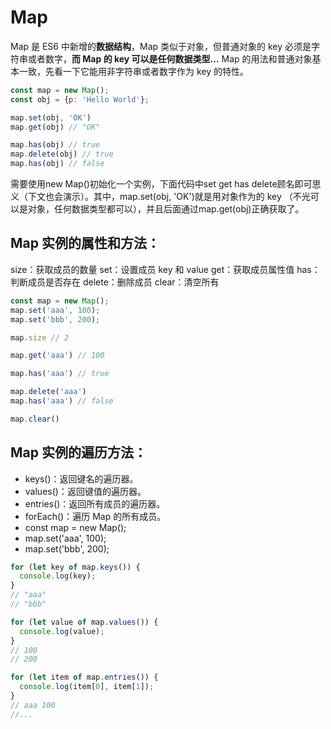 # Map

Map 是 ES6 中新增的**数据结构**，Map 类似于对象，但普通对象的 key 必须是字符串或者数字，**而 Map 的 key 可以是任何数据类型...**
 Map 的用法和普通对象基本一致，先看一下它能用非字符串或者数字作为 key 的特性。



```js
const map = new Map();
const obj = {p: 'Hello World'};

map.set(obj, 'OK')
map.get(obj) // "OK"

map.has(obj) // true
map.delete(obj) // true
map.has(obj) // false
```

需要使用new Map()初始化一个实例，下面代码中set get has delete顾名即可思义（下文也会演示）。其中，map.set(obj, 'OK')就是用对象作为的 key （不光可以是对象，任何数据类型都可以），并且后面通过map.get(obj)正确获取了。

## Map 实例的属性和方法：

size：获取成员的数量
 set：设置成员 key 和 value
 get：获取成员属性值
 has：判断成员是否存在
 delete：删除成员
 clear：清空所有



```js
const map = new Map();
map.set('aaa', 100);
map.set('bbb', 200);

map.size // 2

map.get('aaa') // 100

map.has('aaa') // true

map.delete('aaa')
map.has('aaa') // false

map.clear()
```

## Map 实例的遍历方法：

- keys()：返回键名的遍历器。
- values()：返回键值的遍历器。
- entries()：返回所有成员的遍历器。
- forEach()：遍历 Map 的所有成员。
- const map = new Map();
- map.set('aaa', 100);
- map.set('bbb', 200);



```js
for (let key of map.keys()) {
  console.log(key);
}
// "aaa"
// "bbb"

for (let value of map.values()) {
  console.log(value);
}
// 100
// 200

for (let item of map.entries()) {
  console.log(item[0], item[1]);
}
// aaa 100
//...
```